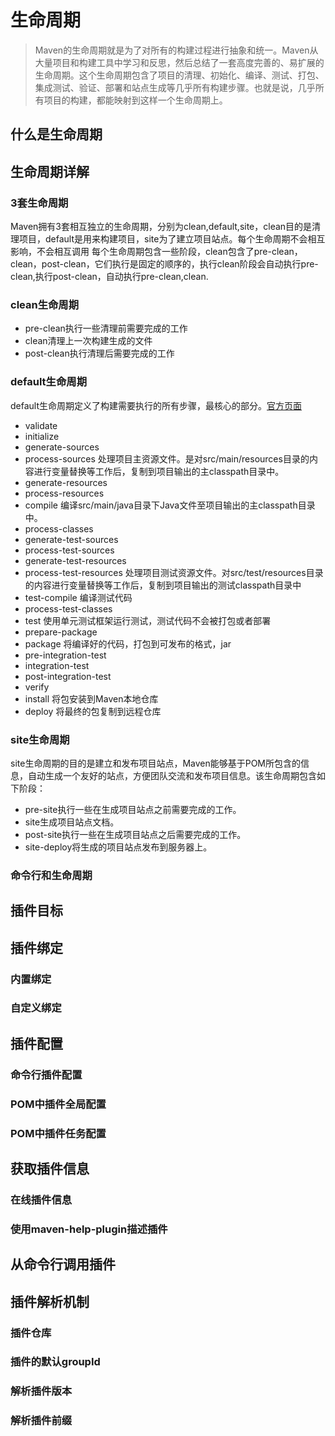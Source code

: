 # 生命周期

>Maven的生命周期就是为了对所有的构建过程进行抽象和统一。Maven从大量项目和构建工具中学习和反思，然后总结了一套高度完善的、易扩展的生命周期。这个生命周期包含了项目的清理、初始化、编译、测试、打包、集成测试、验证、部署和站点生成等几乎所有构建步骤。也就是说，几乎所有项目的构建，都能映射到这样一个生命周期上。

## 什么是生命周期

## 生命周期详解

### 3套生命周期

Maven拥有3套相互独立的生命周期，分别为clean,default,site，clean目的是清理项目，default是用来构建项目，site为了建立项目站点。每个生命周期不会相互影响，不会相互调用
每个生命周期包含一些阶段，clean包含了pre-clean，clean，post-clean，它们执行是固定的顺序的，执行clean阶段会自动执行pre-clean,执行post-clean，自动执行pre-clean,clean.

### clean生命周期

+ pre-clean执行一些清理前需要完成的工作
+ clean清理上一次构建生成的文件
+ post-clean执行清理后需要完成的工作

### default生命周期

default生命周期定义了构建需要执行的所有步骤，最核心的部分。[官方页面](http://maven.apache.org/guides/introduction/introduction-to-the-lifecycle.html)

+ validate
+ initialize
+ generate-sources
+ process-sources 处理项目主资源文件。是对src/main/resources目录的内容进行变量替换等工作后，复制到项目输出的主classpath目录中。
+ generate-resources
+ process-resources
+ compile 编译src/main/java目录下Java文件至项目输出的主classpath目录中。
+ process-classes
+ generate-test-sources
+ process-test-sources
+ generate-test-resources
+ process-test-resources 处理项目测试资源文件。对src/test/resources目录的内容进行变量替换等工作后，复制到项目输出的测试classpath目录中
+ test-compile 编译测试代码
+ process-test-classes
+ test 使用单元测试框架运行测试，测试代码不会被打包或者部署
+ prepare-package
+ package 将编译好的代码，打包到可发布的格式，jar
+ pre-integration-test
+ integration-test
+ post-integration-test
+ verify
+ install 将包安装到Maven本地仓库
+ deploy 将最终的包复制到远程仓库

### site生命周期

site生命周期的目的是建立和发布项目站点，Maven能够基于POM所包含的信息，自动生成一个友好的站点，方便团队交流和发布项目信息。该生命周期包含如下阶段：

+ pre-site执行一些在生成项目站点之前需要完成的工作。
+ site生成项目站点文档。
+ post-site执行一些在生成项目站点之后需要完成的工作。
+ site-deploy将生成的项目站点发布到服务器上。

### 命令行和生命周期

## 插件目标

## 插件绑定

### 内置绑定

### 自定义绑定

## 插件配置

### 命令行插件配置

### POM中插件全局配置

### POM中插件任务配置

## 获取插件信息

### 在线插件信息

### 使用maven-help-plugin描述插件

## 从命令行调用插件

## 插件解析机制

### 插件仓库

### 插件的默认groupId

### 解析插件版本

### 解析插件前缀